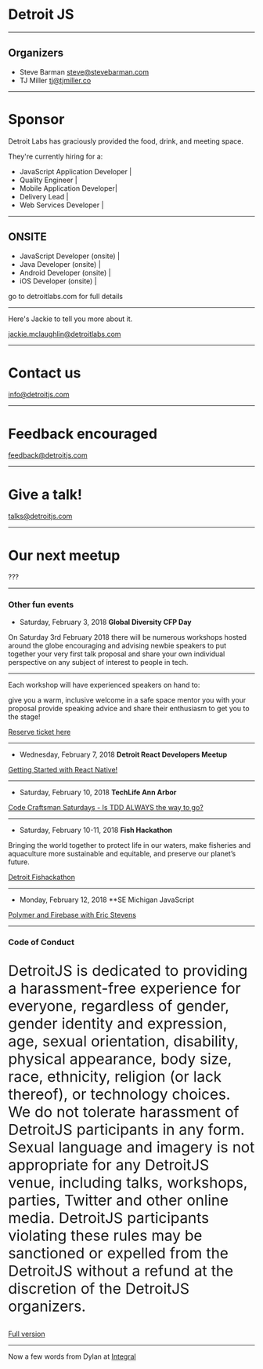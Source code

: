 # Detroit JS

---

## Organizers

- Steve Barman steve@stevebarman.com
- TJ Miller tj@tjmiller.co

---

# Sponsor

Detroit Labs has graciously provided the food, drink, and meeting space. 

They're currently hiring for a:

- JavaScript Application Developer |
- Quality Engineer |
- Mobile Application Developer|
- Delivery Lead |
- Web Services Developer |

---
## ONSITE

- JavaScript Developer (onsite) |
- Java Developer (onsite) |
- Android Developer (onsite) |
- iOS Developer (onsite) |

go to detroitlabs.com for full details

---

Here's Jackie to tell you more about it. 

jackie.mclaughlin@detroitlabs.com

---

# Contact us

info@detroitjs.com

---

# Feedback encouraged

feedback@detroitjs.com

---

# Give a talk!

talks@detroitjs.com

---

# Our next meetup 

???

---

### Other fun events

- Saturday, February 3, 2018 **Global Diversity CFP Day**

On Saturday 3rd February 2018 there will be numerous workshops hosted around the globe encouraging and advising newbie speakers to put together your very first talk proposal and share your own individual perspective on any subject of interest to people in tech.

--- 

Each workshop will have experienced speakers on hand to:

give you a warm, inclusive welcome in a safe space 
mentor you with your proposal
provide speaking advice
and share their enthusiasm to get you to the stage!

[Reserve ticket here](https://www.globaldiversitycfpday.com/events/30)

---

- Wednesday, February 7, 2018 **Detroit React Developers Meetup**

[Getting Started with React Native!](https://www.meetup.com/Detroit-React-Developers-Meetup/events/246631187/)

---

- Saturday, February 10, 2018 **TechLife Ann Arbor**

[Code Craftsman Saturdays - Is TDD ALWAYS the way to go?](https://www.meetup.com/TechLife-Ann-Arbor/events/246757456/)

---

- Saturday, February 10-11, 2018 **Fish Hackathon**

Bringing the world together to protect life in our waters, make fisheries and aquaculture more sustainable and equitable, and preserve our planet’s future.

[Detroit Fishackathon](https://hackernest.com/events/detroit-usa-fishackathon-2018)

---

- Monday, February 12, 2018 **SE Michigan JavaScript

[Polymer and Firebase with Eric Stevens](https://www.meetup.com/SEM-JS/events/247084944/)

---
### Code of Conduct

<p style="font-size:30px">DetroitJS is dedicated to providing a harassment-free experience for everyone, regardless of gender, gender identity and expression, age, sexual orientation, disability, physical appearance, body size, race, ethnicity, religion (or lack thereof), or technology choices. We do not tolerate harassment of DetroitJS participants in any form. Sexual language and imagery is not appropriate for any DetroitJS venue, including talks, workshops, parties, Twitter and other online media. DetroitJS participants violating these rules may be sanctioned or expelled from the DetroitJS without a refund at the discretion of the DetroitJS organizers.</p>

[Full version](https://detroitjs.com/code-of-conduct)

---

Now a few words from Dylan at [Integral](https://www.integral.io)